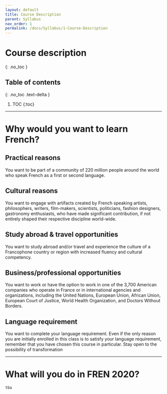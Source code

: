 ```yaml
---
layout: default
title: Course Description
parent: Syllabus
nav_order: 1
permalink: /docs/Syllabus/1-Course-Description
---
```


# Course description
{: .no_toc }

## Table of contents
{: .no_toc .text-delta }

1. TOC
{:toc}

---
# Why would you want to learn French? 

## Practical reasons
You want to be part of a community of 220 million people around the world who speak French as a first or second language.  

## Cultural reasons
You want to engage with artifacts created by French speaking artists, philosophers, writers, film-makers, scientists, politicians, fashion designers, gastronomy enthusiasts, who have made significant contribution, if not entirely shaped their respective discipline world-wide. 

## Study abroad & travel opportunities
You want to study abroad and/or travel and experience the culture of a Francophone country or region with increased fluency and cultural competency. 

## Business/professional opportunities
You want to work or have the option to work in one of the 3,700 American companies who operate in France or in international agencies and organizations, including the United Nations, European Union, African Union, European Court of Justice, World Health Organization, and Doctors Without Borders.

## Language requirement
You want to complete your language requirement. Even if the only reason you are initially enrolled in this class is to satisfy your language requirement, remember that you have chosen this course in particular. Stay open to the possibility of transformation  
 
- - - 

# What will you do in FREN 2020?  

`tba`
